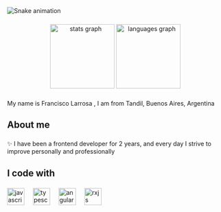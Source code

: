 <img src="https://raw.githubusercontent.com/FranciscoLarrosa96/FranciscoLarrosa96/output/snake.svg" alt="Snake animation" />

###

<div align="center">
  <img src="https://github-readme-stats.vercel.app/api?username=FranciscoLarrosa96&hide_title=false&hide_rank=false&show_icons=true&include_all_commits=true&count_private=true&disable_animations=false&theme=dracula&locale=en&hide_border=false&order=1" height="150" alt="stats graph"  />
  <img src="https://github-readme-stats.vercel.app/api/top-langs?username=FranciscoLarrosa96&locale=en&hide_title=false&layout=compact&card_width=320&langs_count=5&theme=dracula&hide_border=false&order=2" height="150" alt="languages graph"  />
</div>

###

###

<p align="left">My name is Francisco Larrosa , I am from Tandil, Buenos Aires, Argentina</p>

###

<h2 align="left">About me</h2>

###

<p align="left">✨ I have been a frontend developer for 2 years, and every day I strive to improve personally and professionally

###

<h2 align="left">I code with</h2>

###

<div align="left">
  <img src="https://cdn.jsdelivr.net/gh/devicons/devicon/icons/javascript/javascript-original.svg" height="40" alt="javascript logo"  />
  <img width="12" />
  <img src="https://cdn.jsdelivr.net/gh/devicons/devicon/icons/typescript/typescript-original.svg" height="40" alt="typescript logo"  />
  <img width="12" />
  <img src="https://cdn.jsdelivr.net/gh/devicons/devicon@latest/icons/angular/angular-original.svg" height="40" alt="angular logo" />
  <img width="12" />
  <img src="https://cdn.jsdelivr.net/gh/devicons/devicon@latest/icons/rxjs/rxjs-original.svg" height="40" alt="rxjs logo"/>
</div>

###
